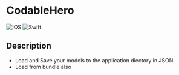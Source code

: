 # CodableHero

![iOS](https://img.shields.io/badge/iOS-9.0%2B-blue.svg)
![Swift](https://img.shields.io/badge/Swift-4.1-blue.svg)

## Description

- Load and Save your models to the application diectory in JSON 
- Load from bundle also
